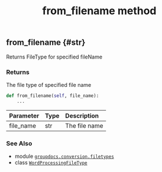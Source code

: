 ﻿---
title: from_filename method
second_title: GroupDocs.Conversion for Python via .NET API References
description: 
type: docs
weight: 50
url: /python-net/groupdocs.conversion.filetypes/wordprocessingfiletype/from_filename/
is_root: false
---

## from_filename {#str}

Returns FileType for specified fileName


### Returns 


The file type of specified file name


```python
def from_filename(self, file_name):
    ...
```


| Parameter | Type | Description |
| :- | :- | :- |
| file_name | str | The file name |



### See Also
* module [`groupdocs.conversion.filetypes`](../../)
* class [`WordProcessingFileType`](/conversion/python-net/groupdocs.conversion.filetypes/wordprocessingfiletype)
